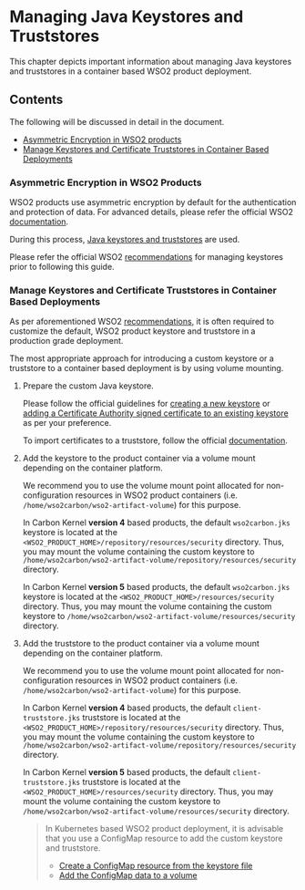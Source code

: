 # Managing Java Keystores and Truststores

This chapter depicts important information about managing Java keystores and truststores in a container based
WSO2 product deployment.

## Contents

The following will be discussed in detail in the document.

* [Asymmetric Encryption in WSO2 products](#asymmetric-encryption-in-wso2-products)
* [Manage Keystores and Certificate Truststores in Container Based Deployments](#manage-keystores-and-certificate-truststores-in-container-based-deployments)

### Asymmetric Encryption in WSO2 Products

WSO2 products use asymmetric encryption by default for the authentication and protection of data. For advanced details,
please refer the official WSO2 [documentation](https://docs.wso2.com/display/ADMIN44x/Using+Asymmetric+Encryption#UsingAsymmetricEncryption-setting_up_keystoresUsageofkeystoresinWSO2products).

During this process, [Java keystores and truststores](https://docs.wso2.com/display/ADMIN44x/Using+Asymmetric+Encryption#UsingAsymmetricEncryption-Understandingkeystoresandtruststores)
are used.

Please refer the official WSO2 [recommendations](https://docs.wso2.com/display/ADMIN44x/Using+Asymmetric+Encryption#UsingAsymmetricEncryption-recommendationsRecommendationsforsettingupkeystoresinWSO2products)
for managing keystores prior to following this guide.

### Manage Keystores and Certificate Truststores in Container Based Deployments

As per aforementioned WSO2 [recommendations](https://docs.wso2.com/display/ADMIN44x/Using+Asymmetric+Encryption#UsingAsymmetricEncryption-recommendationsRecommendationsforsettingupkeystoresinWSO2products),
it is often required to customize the default, WSO2 product keystore and truststore in a production grade deployment.

The most appropriate approach for introducing a custom keystore or a truststore to a container based deployment is by using
volume mounting.

1. Prepare the custom Java keystore.

   Please follow the official guidelines for [creating a new keystore](https://docs.wso2.com/display/ADMIN44x/Creating+New+Keystores#CreatingNewKeystores-Creatinganewkeystore)
   or [adding a Certificate Authority signed certificate to an existing keystore](https://docs.wso2.com/display/ADMIN44x/Creating+New+Keystores#CreatingNewKeystores-ca_certificateAddingCA-signedcertificatestokeystores)
   as per your preference.
   
   To import certificates to a truststore, follow the official [documentation](https://docs.wso2.com/display/ADMIN44x/Creating+New+Keystores#CreatingNewKeystores-Step3:Importingcertificatestothetruststore).
   
2. Add the keystore to the product container via a volume mount depending on the container platform.

   We recommend you to use the volume mount point allocated for non-configuration resources in WSO2 product containers
   (i.e. `/home/wso2carbon/wso2-artifact-volume`) for this purpose.
   
   In Carbon Kernel **version 4** based products, the default `wso2carbon.jks` keystore is located at the
   `<WSO2_PRODUCT_HOME>/repository/resources/security` directory. Thus, you may mount the volume containing the
   custom keystore to `/home/wso2carbon/wso2-artifact-volume/repository/resources/security` directory.
   
   In Carbon Kernel **version 5** based products, the default `wso2carbon.jks` keystore is located at the
   `<WSO2_PRODUCT_HOME>/resources/security` directory. Thus, you may mount the volume containing the custom keystore
   to `/home/wso2carbon/wso2-artifact-volume/resources/security` directory.
   
3. Add the truststore to the product container via a volume mount depending on the container platform.

   We recommend you to use the volume mount point allocated for non-configuration resources in WSO2 product containers
   (i.e. `/home/wso2carbon/wso2-artifact-volume`) for this purpose.
   
   In Carbon Kernel **version 4** based products, the default `client-truststore.jks` truststore is located at the
   `<WSO2_PRODUCT_HOME>/repository/resources/security` directory. Thus, you may mount the volume containing the
   custom keystore to `/home/wso2carbon/wso2-artifact-volume/repository/resources/security` directory.
   
   In Carbon Kernel **version 5** based products, the default `client-truststore.jks` truststore is located at the
   `<WSO2_PRODUCT_HOME>/resources/security` directory. Thus, you may mount the volume containing the custom keystore
   to `/home/wso2carbon/wso2-artifact-volume/resources/security` directory.
    
   > In Kubernetes based WSO2 product deployment, it is advisable that you use a ConfigMap resource to add the custom keystore
   > and truststore.
   > 
   > * [Create a ConfigMap resource from the keystore file](https://kubernetes.io/docs/tasks/configure-pod-container/configure-pod-configmap/#create-configmaps-from-files)
   > * [Add the ConfigMap data to a volume](https://kubernetes.io/docs/tasks/configure-pod-container/configure-pod-configmap/#add-configmap-data-to-a-volume)
